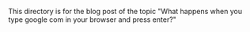 This directory is for the blog post of the topic "What happens when you type google com in your browser and press enter?" 

